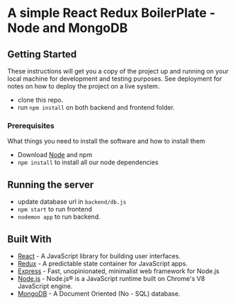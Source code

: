 # A simple React Redux BoilerPlate - Node and MongoDB


## Getting Started

These instructions will get you a copy of the project up and running on your local machine for development and testing purposes. See deployment for notes on how to deploy the project on a live system.

* clone this repo.
* run `npm install` on both backend and frontend folder.



### Prerequisites

What things you need to install the software and how to install them

* Download [Node](https://nodejs.org/en/) and npm
* `npm install` to install all our node dependencies

## Running the server
* update database url in `backend/db.js`
* `npm start` to run frontend
* `nodemon app` to run backend.


## Built With

* [React](https://reactjs.org/) - A JavaScript library for building user interfaces.
* [Redux](https://redux.js.org/) - A predictable state container for JavaScript apps.
* [Express](https://expressjs.com/) - Fast, unopinionated, minimalist web framework for Node.js
* [Node.js](https://nodejs.org/en/) - Node.js® is a JavaScript runtime built on Chrome's V8 JavaScript engine.
* [MongoDB](https://www.mongodb.com/) - A Document Oriented (No - SQL) database.